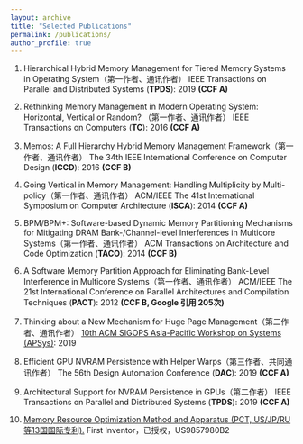 ```yaml
---
layout: archive
title: "Selected Publications"
permalink: /publications/
author_profile: true
---
```


1. Hierarchical Hybrid Memory Management for Tiered Memory Systems in Operating System（第一作者、通讯作者）
   IEEE Transactions on Parallel and Distributed Systems (**TPDS**): 2019  **(CCF A)**

 

2. Rethinking Memory Management in Modern Operating System: Horizontal, Vertical or Random? （第一作者、通讯作者）
   IEEE Transactions on Computers (**TC**): 2016  **(CCF A)**

 

3. Memos: A Full Hierarchy Hybrid Memory Management Framework（第一作者、通讯作者）
   The 34th IEEE International Conference on Computer Design (**ICCD**): 2016  **(CCF B)**

 

4. Going Vertical in Memory Management: Handling Multiplicity by Multi-policy（第一作者、通讯作者）
   ACM/IEEE The 41st International Symposium on Computer Architecture (**ISCA**): 2014  **(CCF A)**

 

5. BPM/BPM+: Software-based Dynamic Memory Partitioning Mechanisms for Mitigating DRAM Bank-/Channel-level Interferences in Multicore Systems（第一作者、通讯作者）
   ACM Transactions on Architecture and Code Optimization (**TACO**): 2014  **(CCF B)**

 

6. A Software Memory Partition Approach for Eliminating Bank-Level Interference in Multicore Systems（第一作者、通讯作者）
   ACM/IEEE The 21st International Conference on Parallel Architectures and Compilation Techniques (**PACT**): 2012  **(CCF B, Google 引用 205次)**

 

7. Thinking about a New Mechanism for Huge Page Management（第二作者、通讯作者）
   [10th ACM SIGOPS Asia-Pacific Workshop on Systems (APSys)](https://icsr.zju.edu.cn/apsys2019/): 2019

 

8. Efficient GPU NVRAM Persistence with Helper Warps（第三作者、共同通讯作者）
   The 56th Design Automation Conference (**DAC**): 2019  **(CCF A)**

 

9. Architectural Support for NVRAM Persistence in GPUs（第二作者）
   IEEE Transactions on Parallel and Distributed Systems (**TPDS**): 2019  **(CCF A)**

 

10. [Memory Resource Optimization Method and Apparatus (PCT, US/JP/RU等13国国际专利).](https://patents.google.com/patent/US9857980B2/en) First Inventor，已授权，US9857980B2